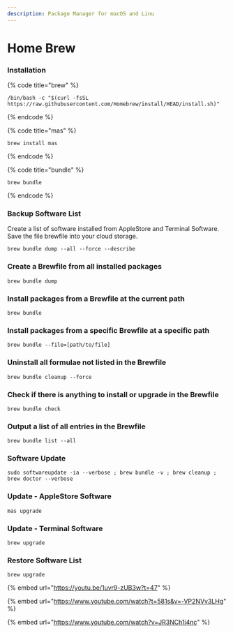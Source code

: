 ```yaml
---
description: Package Manager for macOS and Linu
---
```


# Home Brew



### Installation

{% code title="brew" %}
```
/bin/bash -c "$(curl -fsSL https://raw.githubusercontent.com/Homebrew/install/HEAD/install.sh)"
```
{% endcode %}

{% code title="mas" %}
```
brew install mas
```
{% endcode %}

{% code title="bundle" %}
```
brew bundle
```
{% endcode %}

### Backup Software List

Create a list of software installed from AppleStore and Terminal Software. Save the file brewfile into your cloud storage.&#x20;

```
brew bundle dump --all --force --describe
```

### Create a Brewfile from all installed packages

```
brew bundle dump
```

### Install packages from a Brewfile at the current path

```
brew bundle
```

### Install packages from a specific Brewfile at a specific path

```
brew bundle --file=[path/to/file]
```



### Uninstall all formulae not listed in the Brewfile

```
brew bundle cleanup --force
```

### Check if there is anything to install or upgrade in the Brewfile

```
brew bundle check
```

### Output a list of all entries in the Brewfile

```
brew bundle list --all
```

### Software Update

```
sudo softwareupdate -ia --verbose ; brew bundle -v ; brew cleanup ; brew doctor --verbose
```

### Update - AppleStore Software

```
mas upgrade
```

### &#x20;Update - Terminal Software

```
brew upgrade
```

### &#x20;Restore Software List&#x20;

```
brew upgrade
```





{% embed url="https://youtu.be/1uvr9-zUB3w?t=47" %}

{% embed url="https://www.youtube.com/watch?t=581s&v=-VP2NVv3LHg" %}

{% embed url="https://www.youtube.com/watch?v=JR3NCh1i4nc" %}



